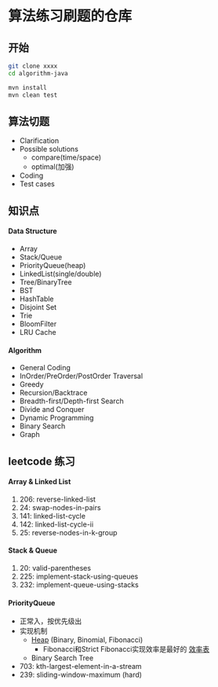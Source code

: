 # 算法练习刷题的仓库

## 开始
```bash
git clone xxxx
cd algorithm-java

mvn install
mvn clean test
```


## 算法切题
- Clarification
- Possible solutions
    * compare(time/space)
    * optimal(加强)
- Coding
- Test cases


## 知识点
#### Data Structure
- Array
- Stack/Queue
- PriorityQueue(heap)
- LinkedList(single/double)
- Tree/BinaryTree
- BST
- HashTable
- Disjoint Set
- Trie
- BloomFilter
- LRU Cache

#### Algorithm
- General Coding
- InOrder/PreOrder/PostOrder Traversal
- Greedy
- Recursion/Backtrace
- Breadth-first/Depth-first Search
- Divide and Conquer
- Dynamic Programming
- Binary Search
- Graph

## leetcode 练习
#### Array & Linked List
1. 206: reverse-linked-list
2. 24: swap-nodes-in-pairs
3. 141: linked-list-cycle
4. 142: linked-list-cycle-ii
5. 25: reverse-nodes-in-k-group

#### Stack & Queue
1. 20: valid-parentheses
2. 225: implement-stack-using-queues
3. 232: implement-queue-using-stacks

#### PriorityQueue
- 正常入，按优先级出
- 实现机制
    * [Heap](https://en.wikipedia.org/wiki/Heap_(data_structure)) (Binary, Binomial, Fibonacci)
        - Fibonacci和Strict Fibonacci实现效率是最好的 [效率表](https://en.wikipedia.org/wiki/Heap_(data_structure))
    * Binary Search Tree
- 703: kth-largest-element-in-a-stream
- 239: sliding-window-maximum (hard)

